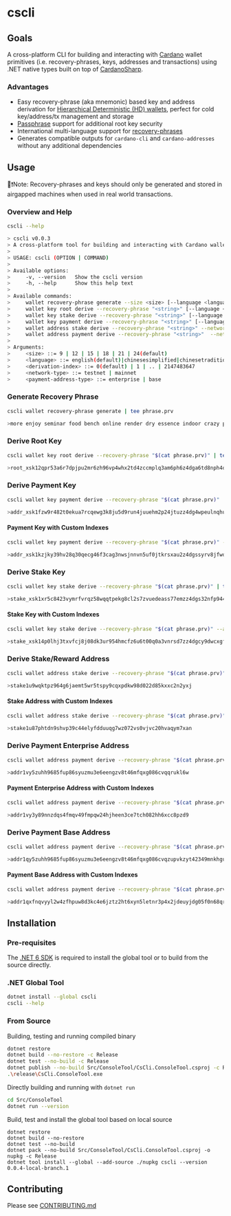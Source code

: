 # cscli

## Goals
A cross-platform CLI for building and interacting with [Cardano](https://developers.cardano.org/) wallet primitives (i.e. recovery-phrases, keys, addresses and transactions) 
using .NET native types built on top of [CardanoSharp](https://github.com/CardanoSharp/cardanosharp-wallet).

### Advantages
 - Easy recovery-phrase (aka mnemonic) based key and address derivation for [Hierarchical Deterministic (HD) wallets](https://github.com/bitcoin/bips/blob/master/bip-0044.mediawiki), perfect for cold key/address/tx management and storage
 - [Passphrase](https://vault12.com/securemycrypto/crypto-security-basics/what-is-a-passphrase/passphrases-increase-your-protection-and-your-risk) support for additional root key security
 - International multi-language support for [recovery-phrases](https://github.com/bitcoin/bips/blob/master/bip-0039.mediawiki)
 - Generates compatible outputs for `cardano-cli` and `cardano-addresses` without any additional dependencies

## Usage

📝❗Note: Recovery-phrases and keys should only be generated and stored in airgapped machines when used in real world transactions.

### Overview and Help
```bash
cscli --help

> cscli v0.0.3
> A cross-platform tool for building and interacting with Cardano wallet primitives (i.e. recovery-phrases, keys, addresses and transactions).
> 
> USAGE: cscli (OPTION | COMMAND)
> 
> Available options:
>     -v, --version   Show the cscli version
>     -h, --help      Show this help text
> 
> Available commands:
>     wallet recovery-phrase generate --size <size> [--language <language>]
>     wallet key root derive --recovery-phrase "<string>" [--language <language>] [--passphrase "<string>"]
>     wallet key stake derive --recovery-phrase "<string>" [--language <language>] [--passphrase "<string>"] [--account-index <derivation-index>] [--address-index <derivation-index>] [--verification-key-file <string>] [--signing-key-file <string>]
>     wallet key payment derive --recovery-phrase "<string>" [--language <language>] [--passphrase "<string>"] [--account-index <derivation-index>] [--address-index <derivation-index>] [--verification-key-file <string>] [--signing-key-file <string>]
>     wallet address stake derive --recovery-phrase "<string>" --network-type <network-type> [--language <language>] [--passphrase "<string>"] [--account-index <derivation-index>] [--address-index <derivation-index>]
>     wallet address payment derive --recovery-phrase "<string>"  --network-type <network-type> --payment-address-type <payment-address-type> [--language <language>] [--passphrase "<string>"] [--account-index <derivation-index>] [--address-index <derivation-index>] [--stake-account-index <derivation-index>] [--stake-address-index <derivation-index>]
> 
> Arguments:
>     <size> ::= 9 | 12 | 15 | 18 | 21 | 24(default)
>     <language> ::= english(default)|chinesesimplified|chinesetraditional|french|italian|japanese|korean|spanish|czech|portuguese
>     <derivation-index> ::= 0(default) | 1 | .. | 2147483647
>     <network-type> ::= testnet | mainnet
>     <payment-address-type> ::= enterprise | base
```

### Generate Recovery Phrase
```bash
cscli wallet recovery-phrase generate | tee phrase.prv

>more enjoy seminar food bench online render dry essence indoor crazy page eight fragile mango zoo burger exhibit crouch drop rocket property alter uphold
```

### Derive Root Key
```bash
cscli wallet key root derive --recovery-phrase "$(cat phrase.prv)" | tee root.xsk

>root_xsk12qpr53a6r7dpjpu2mr6zh96vp4whx2td4zccmplq3am6ph6z4dga6td8nph4qpcnlkdcjkd96p83t23mplvh2w42n6yc3urav8qgph3d9az6lc0px7xq7sau4r4dsfp9h0syfkhge8e6muhd69vz9j6fggdhgd4e
```

### Derive Payment Key
```bash
cscli wallet key payment derive --recovery-phrase "$(cat phrase.prv)" | tee pay_0_0.xsk

>addr_xsk1fzw9r482t0ekua7rcqewg3k8ju5d9run4juuehm2p24jtuzz4dg4wpeulnqhualvtx9lyy7u0h9pdjvmyhxdhzsyy49szs6y8c9zwfp0eqyrqyl290e6dr0q3fvngmsjn4aask9jjr6q34juh25hczw3euust0dw
```

#### Payment Key with Custom Indexes
```bash
cscli wallet key payment derive --recovery-phrase "$(cat phrase.prv)" --account-index 569 --address-index 6949 | tee pay_569_6949.xsk

>addr_xsk1kzjky39hv28q30qecg46f3cag3nwsjnnvn5uf0jtkrsxau2z4dgssyrv8jfwdh6frfkd0hskhszcf98xskje0c6ttcnz7k2cwdmc62uv7k6w7nwdcngkwn0semehjsdaajlv2nr5c0rg077dnsyjwxm05vhkuqet
```

### Derive Stake Key
```bash
cscli wallet key stake derive --recovery-phrase "$(cat phrase.prv)" | tee stake_0_0.xsk4

>stake_xsk1xr5c8423vymrfvrqz58wqqtpekg8cl2s7zvuedeass77emzz4dgs32nfp944ljxw86h7wkxcrut8gr8qmql8gvc9slc8nj9x47a6jtaqqxf9ywd4wfhrzv4c54vcjp827fytdzrxs3gdh5f0a0s7hcf8a5e4ay8g
```

#### Stake Key with Custom Indexes
```bash
cscli wallet key stake derive --recovery-phrase "$(cat phrase.prv)" --account-index 968 --address-index 83106 | tee stake_968_83106.xsk

>stake_xsk14p0lhj3txvfcj8j08dk3ur954hmcfz6u6t00q0a3vnrsd7zz4dgcy9dwcxgf67v4rdp4mk9tkeqw70y4m7va73thnel7jwyx0achc5tyyx8r2au5x3pw37zhznj03v2cajc96paltxlh8hpefssucyecus24q26n
```

### Derive Stake/Reward Address
```bash
cscli wallet address stake derive --recovery-phrase "$(cat phrase.prv)" --network-tag mainnet | tee stake_0_0.addr

>stake1u9wqktpz964g6jaemt5wr5tspy9cqxpdkw98d022d85kxxc2n2yxj
```

#### Stake Address with Custom Indexes
```bash
cscli wallet address stake derive --recovery-phrase "$(cat phrase.prv)" --network-tag mainnet --account-index 1 --address-index 7 | tee stake_1_7.addr

>stake1u87phtdn9shvp39c44elyfdduuqg7wz072vs0vjvc20hvaqym7xan
```

### Derive Payment Enterprise Address
```bash
cscli wallet address payment derive --recovery-phrase "$(cat phrase.prv)" --payment-address-type enterprise --network-tag mainnet | tee pay_0_0.addr

>addr1vy5zuhh9685fup86syuzmu3e6eengzv8t46mfqxg086cvqqrukl6w
```

#### Payment Enterprise Address with Custom Indexes
```bash
cscli wallet address payment derive --recovery-phrase "$(cat phrase.prv)" --payment-address-type enterprise --network-tag minnet --account-index 1387 --address-index 12 | tee pay_1387_12.addr

>addr1vy3y89nnzdqs4fmqv49fmpqw24hjheen3ce7tch082hh6xcc8pzd9
```

### Derive Payment Base Address
```bash
cscli wallet address payment derive --recovery-phrase "$(cat phrase.prv)" --payment-address-type base --network-tag mainnet | tee pay_0_0_0_0.addr

>addr1qy5zuhh9685fup86syuzmu3e6eengzv8t46mfqxg086cvqzupvkzyt42349mnkhgu8ghqzgtsqvzmvu2w675560fvvdspma4ht
```

#### Payment Base Address with Custom Indexes
```bash
cscli wallet address payment derive --recovery-phrase "$(cat phrase.prv)" --payment-address-type base --network-tag mainnet --account-index 1387 --address-index 12 --stake-account-index 968 --stake-address-index 83106 | tee pay_1387_12_968_83106.addr

>addr1qxfnqvyyl2w4zfhpuw8d3kc4e6jztz2ht6xyn5letnr3p4x2jdeuyjdg05f0n68qrvr9r5wcrj8f9u6pjn3ns8v2uzjssvv8th
```

## Installation

### Pre-requisites
The [.NET 6 SDK](https://dotnet.microsoft.com/download/dotnet/6.0) is required to install the global tool 
or to build from the source directly.

### .NET Global Tool

```bash
dotnet install --global cscli
cscli --help
```

### From Source
Building, testing and running compiled binary
```bash
dotnet restore
dotnet build --no-restore -c Release
dotnet test --no-build -c Release
dotnet publish --no-build Src/ConsoleTool/CsCli.ConsoleTool.csproj -c Release -o release --nologo 
.\release\CsCli.ConsoleTool.exe
```

Directly building and running with `dotnet run`
```bash
cd Src/ConsoleTool
dotnet run --version
```

Build, test and install the global tool based on local source
```
dotnet restore
dotnet build --no-restore
dotnet test --no-build
dotnet pack --no-build Src/ConsoleTool/CsCli.ConsoleTool.csproj -o nupkg -c Release
dotnet tool install --global --add-source ./nupkg cscli --version 0.0.4-local-branch.1
```

## Contributing
Please see [CONTRIBUTING.md](./CONTRIBUTING.md)
